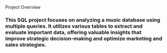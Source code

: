 Project Overview
### This SQL project focuses on analyzing a music database using multiple queries. It utilizes various tables to extract and evaluate important data, offering valuable insights that improve strategic decision-making and optimize marketing and sales strategies.
